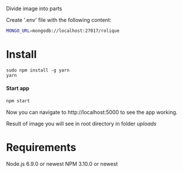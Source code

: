 Divide image into parts

Create '.env' file with the following content:
```bash
MONGO_URL=mongodb://localhost:27017/rolique
```

Install
=====
    sudo npm install -g yarn
    yarn


#### Start app
```bash
npm start
```
Now you can navigate to http://localhost:5000 to see the app working.

Result of image you will see in root directory in folder *uploads*

Requirements
============

Node.js 6.9.0 or newest
NPM 3.10.0 or newest